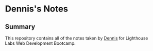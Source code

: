 # Dennis's Notes

## Summary
This repository contains all of the notes taken by [Dennis](https://github.com/denn15law) for Lighthouse Labs Web Development Bootcamp.
